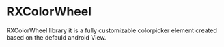 # RXColorWheel
RXColorWheel library it is a fully customizable colorpicker element created based on the defauld android View.
